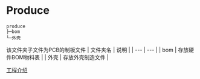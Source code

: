 Produce
====
```shell
produce
├─bom
└─外壳
```
该文件夹子文件为PCB的制板文件
| 文件夹名 | 说明 |
| --- | --- |
| bom | 存放硬件BOM物料表 |
| 外壳 | 存放外壳制造文件 |


[工程介绍](../docs/README.md)
